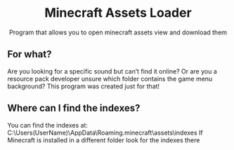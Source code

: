 <div align="center">
  <h1>Minecraft Assets Loader</h1>
  Program that allows you to open minecraft assets view and download them
</div>

## For what?
Are you looking for a specific sound but can’t find it online? Or are you a resource pack developer unsure which folder contains the game menu background? This program was created just for that!

## Where can I find the indexes?
You can find the indexes at:
C:\Users\(UserName)\AppData\Roaming\.minecraft\assets\indexes
If Minecraft is installed in a different folder look for the indexes there
